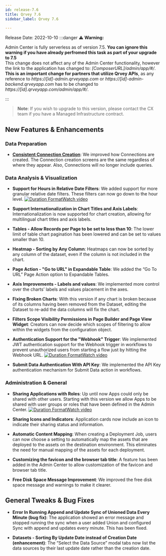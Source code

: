 ```yaml
---
id: release-7.6
title: Qrvey 7.6
sidebar_label: Qrvey 7.6
 
---
```

<div>

Release Date: 2022-10-10
:::danger :warning: **Warning:**

Admin Center is fully serverless as of version 7.5. 
 **You can ignore this warning if you have already perfromed this task as part of your upgrade to 7.5**  
This change does not affect any of the Admin Center functionality, however the link to the application has changed to:  *[ComposerURL]/admin/app/#/*. **This is an important change for partners that utilize Qrvey APIs**, as any reference to *https://[id]-admin.qrveyapp.com* or *https://[id]-admin-backend.qrveyapp.com* has to be changed to *https://[id].qrveyapp.com/admin/app/#/*. 

:::

 >**Note**: If you wish to upgrade to this version, please contact the CX team if you have a Managed Infrastructure contract. 


## New Features & Enhancements
 
### Data Preparation
* **[Consistent Connection Creation](../../composer/05-Working%20with%20Data/Connections/overview-of-connections.md)**: We improved how Connections are created. The Connection creation screens are the same regardless of where they appear. Also, Connections will no longer include queries.

 
### Data Analysis & Visualization

* **Support for Hours in Relative Date Filters**: We added support for more granular relative date filters. These filters can now go down to the hour level. <a href="/docs/video-training/release/version-7.6#filtering-with-relative-dates-using-time-values" target="_blank" className="tooltip"><img alt="Duration Format" src="https://s3.amazonaws.com/cdn.qrvey.com/documentation_assets/release-notes/video_icon.png#thumbnail-20" className="video-icon-png" /><span className="tooltiptext">Watch video</span></a>

* **Support Internationalization in Chart Titles and Axis Labels**: Internationalization is now supported for chart creation, allowing for multilingual chart titles and axis labels.

* **Tables - Allow Records per Page to be set to less than 10**: The lower limit of table chart pagination has been lowered and can be set to values smaller than 10.

* **Heatmap - Sorting by Any Column**: Heatmaps can now be sorted by any column of the dataset, even if the column is not included in the chart.

* **Page Action - "Go to URL" in Expandable Table**: We added the “Go To URL” Page Action option to Expandable Tables. 

* **Axis Improvements - Labels and values**: We implemented more control over the charts’ labels and values placement in the axes.

* **Fixing Broken Charts**: With this version if any chart is broken because of its columns having been removed from the Dataset, editing the Dataset to re-add the data columns will fix the chart.

* **Filters Scope Visibility Permissions in Page Builder and Page View Widget**: Creators can now decide which scopes of filtering to allow within the widgets from the configuration object.

* **Authentication Support for the "Webhook" Trigger**: We implemented JWT authentication support for the Webhook trigger in workflows to prevent unauthorized users from starting a flow just by hitting the Webhook URL. <a href="/docs/video-training/release/version-7.6#authentication-support-for-the-webhook-trigger" target="_blank" className="tooltip"><img alt="Duration Format" src="https://s3.amazonaws.com/cdn.qrvey.com/documentation_assets/release-notes/video_icon.png#thumbnail-20" className="video-icon-png" /><span className="tooltiptext">Watch video</span></a>

* **Submit Data Authentication With API Key**: We implemented the API Key authentication mechanism for Submit Data action in workflows.
 
### Administration & General

* **Sharing Applications with Roles**: Up until now Apps could only be shared with other users. Starting with this version we allow Apps to be shared with user groups or roles that have been defined in the Admin Center.  <a href="/docs/video-training/release/version-7.6#sharing-applications-with-roles" target="_blank" className="tooltip"><img alt="Duration Format" src="https://s3.amazonaws.com/cdn.qrvey.com/documentation_assets/release-notes/video_icon.png#thumbnail-20" className="video-icon-png" /><span className="tooltiptext">Watch video</span></a>

* **Sharing Icons and Indicators**: Application cards now include an icon to indicate their sharing status and information.

* **Automatic Content Mapping**: When creating a Deployment Job, users can now choose a setting to automatically map the assets that are deployed to the assets on the destination environment. This eliminates the need for manual mapping of the assets for each deployment.

* **Customizing the favicon and the browser tab title**: A feature has been added in the Admin Center to allow customization of the favicon and browser tab title.

* **Free Disk Space Message Improvement**: We improved the free disk space message and warnings to make it clearer.

## General Tweaks & Bug Fixes

* **Error In Running Append and Update Sync of Unioned Data Every Minute (bug fix)**: The application showed an error message and stopped running the sync when a user added Union and configured Sync with append and updates every minute. This has been fixed.

* **Datasets - Sorting By Update Date instead of Creation Date (enhancement)**: The “Select the Data Source” modal tabs now list the data sources by their last update date rather than the creation date.

</div>